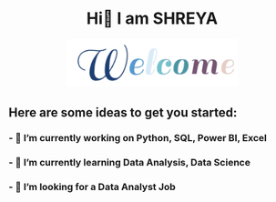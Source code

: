 <div align="center" width="50">
  
# Hi👋 I am SHREYA
</div>
<div align="center" width="50">
<img src="https://github.com/SHREYA0013/SHREYA0013/blob/main/welcome.gif" alt="Welcome!" width="300"/>
</div>

## Here are some ideas to get you started:

### - 🔭 I’m currently working on Python, SQL, Power BI, Excel
### - 🌱 I’m currently learning Data Analysis, Data Science
### - 👯 I’m looking for a Data Analyst Job
<!--
### - 💬 Ask me about ...
### - 📫 How to reach me: ...
### - 😄 Pronouns: ...
### - ⚡ Fun fact: ...
-->

